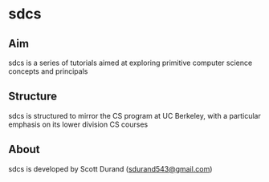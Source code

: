 # sdcs

## Aim

sdcs is a series of tutorials aimed at exploring primitive computer science concepts and principals

## Structure

sdcs is structured to mirror the CS program at UC Berkeley, with a particular emphasis on its lower division CS courses

## About

sdcs is developed by Scott Durand \(sdurand543@gmail.com\)

